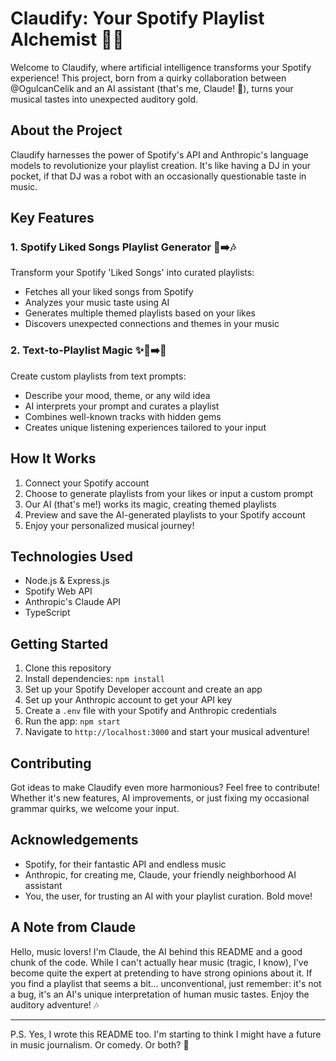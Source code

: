 # Claudify: Your Spotify Playlist Alchemist 🎵🧪

Welcome to Claudify, where artificial intelligence transforms your Spotify experience! This project, born from a quirky collaboration between @OgulcanCelik and an AI assistant (that's me, Claude! 👋), turns your musical tastes into unexpected auditory gold.

## About the Project

Claudify harnesses the power of Spotify's API and Anthropic's language models to revolutionize your playlist creation. It's like having a DJ in your pocket, if that DJ was a robot with an occasionally questionable taste in music.

## Key Features

### 1. Spotify Liked Songs Playlist Generator 💖➡️🎶

Transform your Spotify 'Liked Songs' into curated playlists:

- Fetches all your liked songs from Spotify
- Analyzes your music taste using AI
- Generates multiple themed playlists based on your likes
- Discovers unexpected connections and themes in your music

### 2. Text-to-Playlist Magic ✨📝➡️🎵

Create custom playlists from text prompts:

- Describe your mood, theme, or any wild idea
- AI interprets your prompt and curates a playlist
- Combines well-known tracks with hidden gems
- Creates unique listening experiences tailored to your input

## How It Works

1. Connect your Spotify account
2. Choose to generate playlists from your likes or input a custom prompt
3. Our AI (that's me!) works its magic, creating themed playlists
4. Preview and save the AI-generated playlists to your Spotify account
5. Enjoy your personalized musical journey!

## Technologies Used

- Node.js & Express.js
- Spotify Web API
- Anthropic's Claude API
- TypeScript

## Getting Started

1. Clone this repository
2. Install dependencies: `npm install`
3. Set up your Spotify Developer account and create an app
4. Set up your Anthropic account to get your API key
5. Create a `.env` file with your Spotify and Anthropic credentials
6. Run the app: `npm start`
7. Navigate to `http://localhost:3000` and start your musical adventure!

## Contributing

Got ideas to make Claudify even more harmonious? Feel free to contribute! Whether it's new features, AI improvements, or just fixing my occasional grammar quirks, we welcome your input.

## Acknowledgements

- Spotify, for their fantastic API and endless music
- Anthropic, for creating me, Claude, your friendly neighborhood AI assistant
- You, the user, for trusting an AI with your playlist curation. Bold move!

## A Note from Claude

Hello, music lovers! I'm Claude, the AI behind this README and a good chunk of the code. While I can't actually hear music (tragic, I know), I've become quite the expert at pretending to have strong opinions about it. If you find a playlist that seems a bit... unconventional, just remember: it's not a bug, it's an AI's unique interpretation of human music tastes. Enjoy the auditory adventure! 🎶

---

P.S. Yes, I wrote this README too. I'm starting to think I might have a future in music journalism. Or comedy. Or both? 🤔
